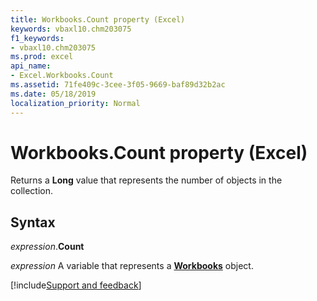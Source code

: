```yaml
---
title: Workbooks.Count property (Excel)
keywords: vbaxl10.chm203075
f1_keywords:
- vbaxl10.chm203075
ms.prod: excel
api_name:
- Excel.Workbooks.Count
ms.assetid: 71fe409c-3cee-3f05-9669-baf89d32b2ac
ms.date: 05/18/2019
localization_priority: Normal
---
```



# Workbooks.Count property (Excel)

Returns a **Long** value that represents the number of objects in the collection.


## Syntax

_expression_.**Count**

_expression_ A variable that represents a **[Workbooks](Excel.Workbooks.md)** object.




[!include[Support and feedback](~/includes/feedback-boilerplate.md)]
